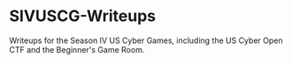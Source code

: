 # SIVUSCG-Writeups
Writeups for the Season IV US Cyber Games, including the US Cyber Open CTF and the Beginner's Game Room.
